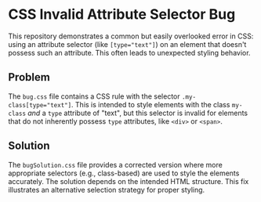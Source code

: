 # CSS Invalid Attribute Selector Bug

This repository demonstrates a common but easily overlooked error in CSS: using an attribute selector (like `[type="text"]`) on an element that doesn't possess such an attribute. This often leads to unexpected styling behavior.

## Problem
The `bug.css` file contains a CSS rule with the selector `.my-class[type="text"]`.  This is intended to style elements with the class `my-class` *and* a `type` attribute of "text", but this selector is invalid for elements that do not inherently possess `type` attributes, like `<div>` or `<span>`.

## Solution
The `bugSolution.css` file provides a corrected version where more appropriate selectors (e.g., class-based) are used to style the elements accurately. The solution depends on the intended HTML structure. This fix illustrates an alternative selection strategy for proper styling.
